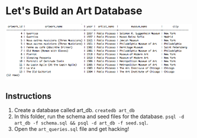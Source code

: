 # Let's Build an Art Database

![](/sql-art-database-example.png)

## Instructions
1. Create a database called art_db. `createdb art_db`
1. In this folder, run the schema and seed files for the database. `psql -d art_db -f schema.sql && psql -d art_db -f seed.sql`.
1. Open the `art_queries.sql` file and get hacking!
